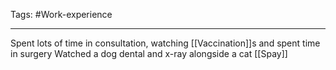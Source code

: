 Tags: #Work-experience 

---
Spent lots of time in consultation, watching [[Vaccination]]s and spent time in surgery
Watched a dog dental and x-ray alongside a cat [[Spay]]
